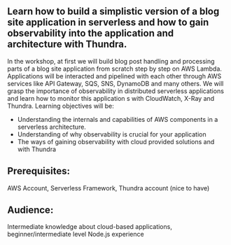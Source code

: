 ## Learn how to build a simplistic version of a blog site application in serverless and how to gain observability into the application and architecture with Thundra.

In the workshop, at first we will build blog post handling and processing parts of a blog site application from scratch step by step on AWS Lambda. Applications will be interacted and pipelined with each other through AWS services like API Gateway, SQS, SNS, DynamoDB and many others. We will grasp the importance of observability in distributed serverless applications and learn how to monitor this application s with CloudWatch, X-Ray and Thundra.
Learning objectives will be:

-   Understanding the internals and capabilities of AWS components in a serverless architecture.
-   Understanding of why observability is crucial for your application
-   The ways of gaining observability with cloud provided solutions and with Thundra


## Prerequisites:

AWS Account, Serverless Framework, Thundra account (nice to have)

## Audience:

Intermediate knowledge about cloud-based applications, beginner/intermediate level Node.js experience

